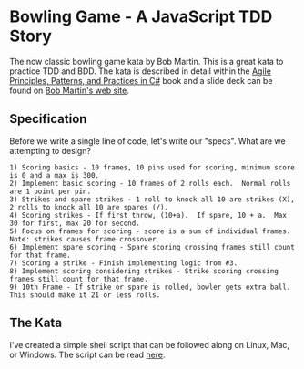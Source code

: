 # Bowling Game - A JavaScript TDD Story

The now classic bowling game kata by Bob Martin.  This is a great kata to practice TDD and BDD.  The kata is described in detail within the [Agile Principles, Patterns, and Practices in C#][1] book and a slide deck can be found on [Bob Martin's web site][2].

## Specification

Before we write a single line of code, let's write our "specs".  What are we attempting to design?

    1) Scoring basics - 10 frames, 10 pins used for scoring, minimum score is 0 and a max is 300.
    2) Implement basic scoring - 10 frames of 2 rolls each.  Normal rolls are 1 point per pin.
    3) Strikes and spare strikes - 1 roll to knock all 10 are strikes (X), 2 rolls to knock all 10 are spares (/).
    4) Scoring strikes - If first throw, (10+a).  If spare, 10 + a.  Max 30 for first, max 20 for second.
    5) Focus on frames for scoring - score is a sum of individual frames.  Note: strikes causes frame crossover.
    6) Implement spare scoring - Spare scoring crossing frames still count for that frame.
    7) Scoring a strike - Finish implementing logic from #3.
    8) Implement scoring considering strikes - Strike scoring crossing frames still count for that frame.
    9) 10th Frame - If strike or spare is rolled, bowler gets extra ball.  This should make it 21 or less rolls.

## The Kata

I've created a simple shell script that can be followed along on Linux, Mac, or Windows. The script can be read [here][3].

[1]: https://www.goodreads.com/book/show/84983.Agile_Principles_Patterns_and_Practices_in_C_
[2]: http://butunclebob.com/ArticleS.UncleBob.TheBowlingGameKata
[3]: ./docs/kata.sh
